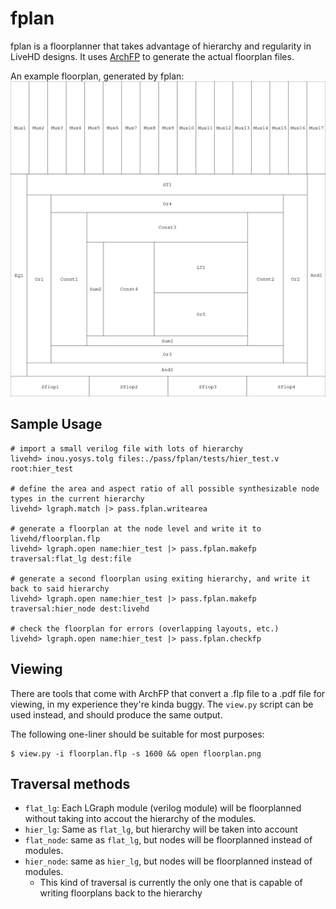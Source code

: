 # fplan

fplan is a floorplanner that takes advantage of hierarchy and regularity in LiveHD designs.  It uses [ArchFP](http://lava.cs.virginia.edu/archfp/) to generate the actual floorplan files.

An example floorplan, generated by fplan:
![sample](sample.png)

## Sample Usage
```
# import a small verilog file with lots of hierarchy
livehd> inou.yosys.tolg files:./pass/fplan/tests/hier_test.v root:hier_test

# define the area and aspect ratio of all possible synthesizable node types in the current hierarchy
livehd> lgraph.match |> pass.fplan.writearea

# generate a floorplan at the node level and write it to livehd/floorplan.flp
livehd> lgraph.open name:hier_test |> pass.fplan.makefp traversal:flat_lg dest:file

# generate a second floorplan using exiting hierarchy, and write it back to said hierarchy
livehd> lgraph.open name:hier_test |> pass.fplan.makefp traversal:hier_node dest:livehd

# check the floorplan for errors (overlapping layouts, etc.)
livehd> lgraph.open name:hier_test |> pass.fplan.checkfp
```

## Viewing
There are tools that come with ArchFP that convert a .flp file to a .pdf file for viewing, in my experience they're kinda buggy.  The `view.py` script can be used instead, and should produce the same output.
  
The following one-liner should be suitable for most purposes:
```
$ view.py -i floorplan.flp -s 1600 && open floorplan.png
```

## Traversal methods
 - `flat_lg`: Each LGraph module (verilog module) will be floorplanned without taking into accout the hierarchy of the modules.
 - `hier_lg`: Same as `flat_lg`, but hierarchy will be taken into account
 - `flat_node`: same as `flat_lg`, but nodes will be floorplanned instead of modules.
 - `hier_node`: same as `hier_lg`, but nodes will be floorplanned instead of modules.
    - This kind of traversal is currently the only one that is capable of writing floorplans back to the hierarchy
